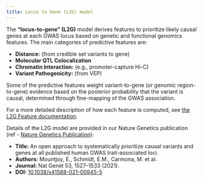 ```yaml
---
title: Locus to Gene (L2G) model
---
```


The **“locus-to-gene” (L2G)** model derives features to prioritize likely causal genes at each GWAS locus based on genetic and functional genomics features. The main categories of predictive features are:

- **Distance:** (from credible set variants to gene)
- **Molecular QTL Colocalization**
- **Chromatin Interaction:** (e.g., promoter-capture Hi-C)
- **Variant Pathogenicity:** (from VEP)

Some of the predictive features weight variant-to-gene (or genomic region-to-gene) evidence based on the posterior probability that the variant is causal, determined through fine-mapping of the GWAS association.

For a more detailed description of how each feature is computed, see [the L2G Feature documentation](../../datasets/l2g_features/_l2g_feature.md).

Details of the L2G model are provided in our Nature Genetics publication (ref - [Nature Genetics Publication](https://www.nature.com/articles/s41588-021-00945-5)):

- **Title:** An open approach to systematically prioritize causal variants and genes at all published human GWAS trait-associated loci.
- **Authors:** Mountjoy, E., Schmidt, E.M., Carmona, M. et al.
- **Journal:** Nat Genet 53, 1527–1533 (2021).
- **DOI:** [10.1038/s41588-021-00945-5](https://doi.org/10.1038/s41588-021-00945-5)
